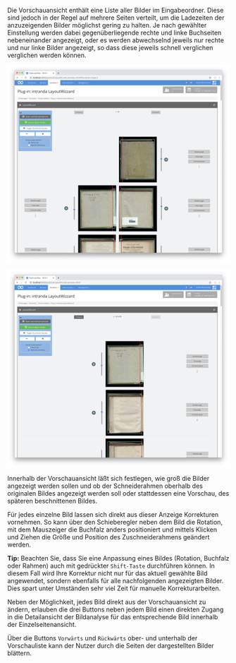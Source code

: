 Die Vorschauansicht enthält eine Liste aller Bilder im Eingabeordner. Diese sind jedoch in der Regel auf mehrere Seiten verteilt, um die Ladezeiten der anzuzeigenden Bilder möglichst gering zu halten. Je nach gewählter Einstellung werden dabei gegenüberliegende rechte und linke Buchseiten nebeneinander angezeigt, oder es werden abwechselnd jeweils nur rechte und nur linke Bilder angezeigt, so dass diese jeweils schnell verglichen verglichen werden können.

![Vorschauansicht mit gegenüberliegenden Seiten nebeneinander dargestellt](images/goobi-plugin-step-layoutwizzard_screen_02.png)

![Vorschauansicht mit der Anzeige nur der linken Seiten. Die rechten Seiten folgen nach dem Blättern](images/goobi-plugin-step-layoutwizzard_screen_14.png)

Innerhalb der Vorschauansicht läßt sich festlegen, wie groß die Bilder angezeigt werden sollen und ob der Schneiderahmen oberhalb des originalen Bildes angezeigt werden soll oder stattdessen eine Vorschau, des späteren beschnittenen Bildes.

Für jedes einzelne Bild lassen sich direkt aus dieser Anzeige Korrekturen vornehmen. So kann über den Schieberegler neben dem Bild die Rotation, mit dem Mauszeiger die Buchfalz anders positioniert und mittels Klicken und Ziehen die Größe und Position des Zuschneiderahmens geändert werden.

**Tip:** Beachten Sie, dass Sie eine Anpassung eines Bildes (Rotation, Buchfalz oder Rahmen) auch mit gedrückter `Shift-Taste` durchführen können. In diesem Fall wird Ihre Korrektur nicht nur für das aktuell gewählte Bild angewendet, sondern ebenfalls für alle nachfolgenden angezeigten Bilder. Dies spart unter Umständen sehr viel Zeit für manuelle Korrekturarbeiten.

Neben der Möglichkeit, jedes Bild direkt aus der Vorschauansicht zu ändern, erlauben die drei Buttons neben jedem Bild einen direkten Zugang in die Detailansicht der Bildanalyse für das entsprechende Bild innerhalb der Einzelseitenansicht.

Über die Buttons `Vorwärts` und `Rückwärts` ober- und unterhalb der Vorschauliste kann der Nutzer durch die Seiten der dargestellten Bilder blättern.